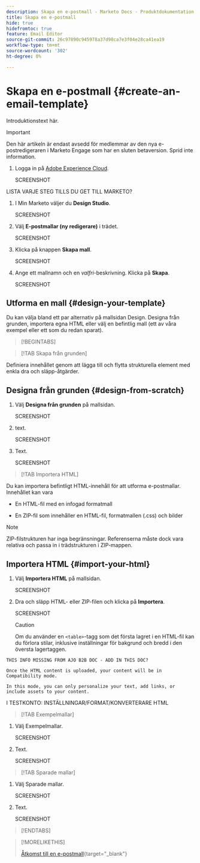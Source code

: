 ```yaml
---
description: Skapa en e-postmall - Marketo Docs - Produktdokumentation
title: Skapa en e-postmall
hide: true
hidefromtoc: true
feature: Email Editor
source-git-commit: 26c97890c945978a37d98ca7e3f04e28ca41ea19
workflow-type: tm+mt
source-wordcount: '302'
ht-degree: 0%

---
```


# Skapa en e-postmall {#create-an-email-template}

Introduktionstext här.

>[!IMPORTANT]
>
>Den här artikeln är endast avsedd för medlemmar av den nya e-postredigeraren i Marketo Engage som har en sluten betaversion. Sprid inte information.

1. Logga in på [Adobe Experience Cloud](https://experiencecloud.adobe.com/).

   SCREENSHOT

LISTA VARJE STEG TILLS DU GET TILL MARKETO?

1. I Min Marketo väljer du **Design Studio**.

   SCREENSHOT

1. Välj **E-postmallar (ny redigerare)** i trädet.

   SCREENSHOT

1. Klicka på knappen **Skapa mall**.

   SCREENSHOT

1. Ange ett mallnamn och en _valfri_-beskrivning. Klicka på **Skapa**.

   SCREENSHOT

## Utforma en mall {#design-your-template}

Du kan välja bland ett par alternativ på mallsidan Design. Designa från grunden, importera egna HTML eller välj en befintlig mall (ett av våra exempel eller ett som du redan sparat).

>[!BEGINTABS]

>[!TAB Skapa från grunden]

Definiera innehållet genom att lägga till och flytta strukturella element med enkla dra och släpp-åtgärder.

## Designa från grunden {#design-from-scratch}

1. Välj **Designa från grunden** på mallsidan.

   SCREENSHOT

1. text.

   SCREENSHOT

1. Text.

   SCREENSHOT

>[!TAB Importera HTML]

Du kan importera befintligt HTML-innehåll för att utforma e-postmallar. Innehållet kan vara

* En HTML-fil med en infogad formatmall

* En ZIP-fil som innehåller en HTML-fil, formatmallen (.css) och bilder

>[!NOTE]
>
>ZIP-filstrukturen har inga begränsningar. Referenserna måste dock vara relativa och passa in i trädstrukturen i ZIP-mappen.

## Importera HTML {#import-your-html}

1. Välj **Importera HTML** på mallsidan.

   SCREENSHOT

1. Dra och släpp HTML- eller ZIP-filen och klicka på **Importera**.

   SCREENSHOT

   >[!CAUTION]
   >
   >Om du använder en `<table>`-tagg som det första lagret i en HTML-fil kan du förlora stilar, inklusive inställningar för bakgrund och bredd i den översta lagertaggen.

```
THIS INFO MISSING FROM AJO B2B DOC - ADD IN THIS DOC?

Once the HTML content is uploaded, your content will be in Compatibility mode.

In this mode, you can only personalize your text, add links, or include assets to your content.
```

I TESTKONTO: INSTÄLLNINGAR/FORMAT/KONVERTERARE HTML

>[!TAB Exempelmallar]

1. Välj Exempelmallar.

   SCREENSHOT

1. Text.

   SCREENSHOT

>[!TAB Sparade mallar]

1. Välj Sparade mallar.

   SCREENSHOT

1. Text.

   SCREENSHOT

>[!ENDTABS]

>[!MORELIKETHIS]
>
>[Åtkomst till en e-postmall](/help/marketo/product-docs/email-marketing/general/beta-new-email-editor/how-to-access-an-email-template.md){target="_blank"}

